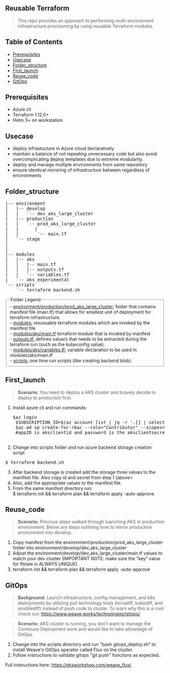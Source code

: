 ## Reusable Terraform

> This repo provides an approach to performing multi-environment infrastructure provisioning by  using reusable Terraform modules.

## Table of Contents

- [Prerequisites](#prerequisites)
- [Usecase](#usecase)
- [Folder_structure](#folder_structure)
- [First_launch](#first_launch)
- [Reuse_code](#Reuse_code)
- [GitOps](#gitops)

## Prerequisites
>
- Azure cli
- Terraform 1.12.0+
- Helm 3+ on workstation

## Usecase

>
- deploy infrastucture in Azure cloud declaratively
- maintain a balance of not repeating unnecessary code but also avoid overcomplicating deploy templates due to extreme modularity.
- deploy and manage multiple environments from same repository
- ensure identical mirroring of infrastructure between regardless of environments


## Folder_structure  

<pre>
|-- environment
|   |-- develop
|   |   `-- dev_aks_large_cluster
|   |-- production
|   |   `-- prod_aks_large_cluster
|   |      |
|   |       `-- main.tf
|   `-- stage
|   
|   
|-- modules
|   |-- aks
|   |   |-- main.tf
|   |   |-- outputs.tf
|   |   `-- variables.tf
|   `-- aks_experimental
`-- scripts
    `-- terraform_backend.sh
</pre>


<fieldset>
    <legend>Folder Legend</legend>
		- <u> environment/production/prod_aks_large_cluster:</u> folder that contains manifest file (main.tf) that allows for smallest unit of deployment for terraform infrastructure. <br>
		- <u>modules:</u> resusuable terraform modules which are invoked by the manifest file <br>
		- <u>modules/aks/main.tf</u> terraform module that is invoked by manifest <br>
		- <u>outputs.tf:</u> defines value/s that needs to be extracted during the terraform run (such as the kubeconfig value). <br>
		- <u>modules/aks/variables.tf:</u> variable declaration to be used in modules/aks/main.tf <br>
		- <u>scripts:</u> one time run scripts (like creating backend blob).
</fieldset>



## First_launch

><b>Scenario</b>: You need to deploy a AKS cluster and bravely decide to deploy to production first.

1. Install azure cli and run commands:
	<pre>$az login 
	$SUBSCRIPTION_ID=$(az account list | jq -r '.[] | select (.isDefault == true).id')
	$az ad sp create-for-rbac --role="Contributor" --scopes="/subscriptions/$SUBSCRIPTION_ID" | jq
	#appID is aksclientid and password is the aksclientsecret 
	</pre>
2. Change into scripts folder and run azure backend storage creation script <br>
<pre>$ terraform_backend.sh <resource_group_name> <storage_acct_name> <blob_container_name> </pre>

3. After backend storage is created add the storage three values to the manifest file. Also copy id and secret from step 1 (above> 
4. Also, add the appropriate values to the manifest file. 
5. From the same manifest directory run: <br>
$ terraform init && terraform plan && terraform apply -auto-approve 



## Reuse_code 
><b>Scenario:</b> Previous steps walked through luanching AKS in production environment. Below are steps outlining how to mirror production environment into develop. 

1. Copy manifest from the environment/production/prod_aks_large_cluster folder into environment/develop/dev_aks_large_cluster 
2. Adjust the environment/develop/dev_aks_large_cluster/main.tf values to match your dev cluster (IMPORTANT NOTE: make sure the "key" value for tfstate is ALWAYS UNIQUE). 
3. terraform init && terraform plan && terraform apply -auto-approve

## GitOps

><b>Background:</b> Launch infrastructure, config management, and k8s deployments by utilizing pull technology tools (terradiff, kubediff, and ansiblediff) instead of push code to cluster. To learn why this is a cool check out: <url> https://www.weave.works/technologies/gitops/ </url><br>

><b>Scenario:</b> AKS cluster is running, you don't want to manage the Continuos Deployment work and would like to take advantage of GitOps. 

1. Change into the scripts directory and run "bash gitops_deploy.sh" to install Weave's GitOps operator called Flux on the cluster. 
2. Follow instructions to validate gitops "git push" functions as expected. 

Full instructions here: https://eksworkshop.com/weave_flux/


